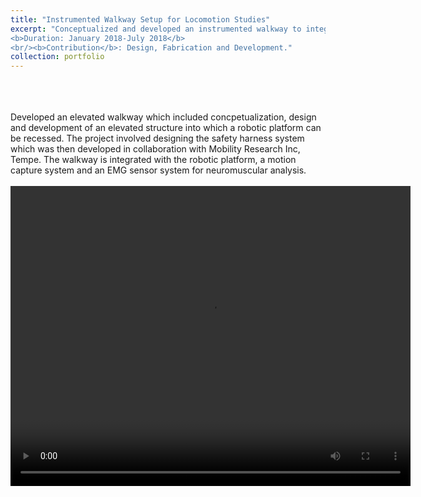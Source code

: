 ```yaml
---
title: "Instrumented Walkway Setup for Locomotion Studies"
excerpt: "Conceptualized and developed an instrumented walkway to integrate the robotic platform for ankle locomotion studies<br/>
<b>Duration: January 2018-July 2018</b>
<br/><b>Contribution</b>: Design, Fabrication and Development."
collection: portfolio
---
```

<br>
<br>
<br>
Developed an elevated walkway which included concpetualization, design and development of an elevated structure into which a robotic platform can be recessed. The project involved designing the safety harness system which was then developed in collaboration with Mobility Research Inc, Tempe. The walkway is integrated with the robotic platform, a motion capture system and an EMG sensor system for neuromuscular analysis.
<br>
<br>
<div style="text-align:center;">
<video width="640" height="480" controls>
  <source src="/images/walkingvideo.mp4" type="video/mp4">
  </div>

